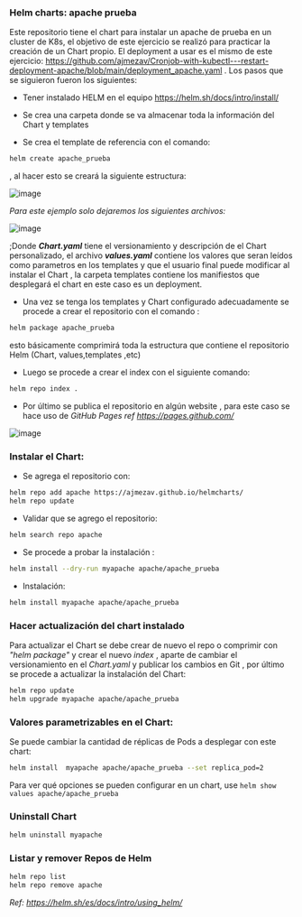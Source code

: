 ### Helm charts: apache prueba

Este repositorio tiene el chart para instalar un apache de prueba en un cluster de K8s, el objetivo de este ejercicio se realizó para practicar la creación de un Chart propio. El deployment a usar es el mismo de este ejercicio: https://github.com/ajmezav/Cronjob-with-kubectl---restart-deployment-apache/blob/main/deployment_apache.yaml . Los pasos que se siguieron fueron los siguientes:

 * Tener instalado HELM en el equipo https://helm.sh/docs/intro/install/
 
 * Se crea una carpeta donde se va almacenar toda la información del Chart y templates
 
 * Se crea el template de referencia con el comando: 
 
  ```bash
  helm create apache_prueba 
  ```
  , al hacer esto se creará la siguiente estructura: 


   ![image](https://user-images.githubusercontent.com/56460214/137990437-f85fa675-086a-4997-8982-5f231bd69491.png)

   _Para este ejemplo solo dejaremos los siguientes archivos:_

   ![image](https://user-images.githubusercontent.com/56460214/137990536-00d1ad70-ba77-4b4f-9ccf-ca9e8d9c0bdb.png)



  ;Donde ___Chart.yaml___ tiene el versionamiento y descripción de el Chart personalizado, el archivo ___values.yaml___ contiene los valores que seran leídos como parametros en  los templates y que el usuario final puede modificar al instalar el Chart , la carpeta templates contiene los manifiestos que desplegará el chart en este caso es un deployment.

* Una vez se tenga los templates y Chart configurado adecuadamente se procede a crear el repositorio con el comando : 
 
```bash
helm package apache_prueba
```

esto básicamente comprimirá toda la estructura que contiene el repositorio Helm (Chart, values,templates ,etc)

* Luego se procede a crear el index con el siguiente comando:

```bash
helm repo index .
```

* Por último se publica el repositorio en algún website , para este caso se hace uso de _GitHub Pages ref https://pages.github.com/_ 

![image](https://user-images.githubusercontent.com/56460214/137991145-cdf14975-f54b-4cd7-9f71-e949bd2e17c9.png)

### Instalar el Chart:

* Se agrega el repositorio con:

 ```bash
 helm repo add apache https://ajmezav.github.io/helmcharts/
 helm repo update
 ```
 
* Validar que se agrego el repositorio: 

 ```bash
 helm search repo apache
 ```

* Se procede a probar la instalación :

 ```bash
 helm install --dry-run myapache apache/apache_prueba
 ```

* Instalación:

```bash
helm install myapache apache/apache_prueba
```

### Hacer actualización del chart instalado

Para actualizar el Chart se debe crear de nuevo el repo o comprimir con _"helm package"_ y crear el nuevo _index_ , aparte de cambiar el versionamiento en el _Chart.yaml_ y publicar los cambios en Git , por último se procede a actualizar la instalación del Chart:

```bash
helm repo update
helm upgrade myapache apache/apache_prueba
```

### Valores parametrizables en el Chart:

Se puede cambiar la cantidad de réplicas de Pods a desplegar con este chart:

```bash
helm install  myapache apache/apache_prueba --set replica_pod=2
```

Para ver qué opciones se pueden configurar en un chart, use `helm show values apache/apache_prueba`


### Uninstall Chart

```bash 
helm uninstall myapache
```

### Listar y remover Repos de Helm

```bash
helm repo list
helm repo remove apache
```

_Ref:_ _https://helm.sh/es/docs/intro/using_helm/_

